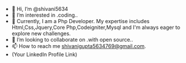 - 👋 Hi, I’m @shivani5634
- 👀 I’m interested in .coding..
- 🌱 Currently, I am a Php Developer. My expertise includes Html,Css,Jquery,Core Php,Codeigniter,Mysql and I'm always eager to explore new challenges.
- 💞️ I’m looking to collaborate on .with open source..
- 📫 How to reach me shivanigupta5634769@gmail.com.
- (Your LinkedIn Profile Link)
<!---
shivani5634/shivani5634 is a ✨ special ✨ repository because its `README.md` (this file) appears on your GitHub profile.
You can click the Preview link to take a look at your changes.
--->
